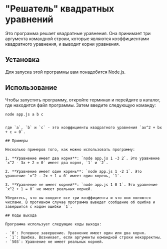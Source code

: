 
# "Решатель" квадратных уравнений

Это программа решает квадратные уравнения. Она принимает три аргумента командной строки, 
которые являются коэффициентами квадратного уравнения, и выводит корни уравнения.

## Установка

Для запуска этой программы вам понадобится Node.js.

## Использование

Чтобы запустить программу, откройте терминал и перейдите в каталог, 
где находится файл программы. Затем введите следующую команду:

```bash
node app.js a b c
```
````

где `a`, `b` и `c` - это коэффициенты квадратного уравнения `ax^2 + bx + c = 0`.

## Примеры

Несколько примеров того, как можно использовать программу:

1. **Уравнение имеет два корня**: `node app.js 1 -3 2`. Это уравнение `x^2 - 3x + 2 = 0` имеет два корня, `1` и `2`.

2. **Уравнение имеет один корень**: `node app.js 1 -2 1`. Это уравнение `x^2 - 2x + 1 = 0` имеет один корень, `1`.

3. **Уравнение не имеет корней**: `node app.js 1 0 1`. Это уравнение `x^2 + 1 = 0` не имеет реальных корней.

Убедитесь, что вы вводите все три коэффициента и что они являются числами. В противном случае программа выведет сообщение об ошибке и завершится с кодом ошибки `1`.

## Коды выхода

Программа использует следующие коды выхода:

- `0`: Успешное завершение. Уравнение имеет один или два корня.
- `1`: Ошибка. Возникает, если аргументы командной строки некорректны.
- `503`: Уравнение не имеет реальных корней.
